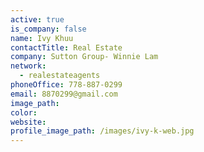 ```yaml
---
active: true
is_company: false
name: Ivy Khuu
contactTitle: Real Estate
company: Sutton Group- Winnie Lam
network:
  - realestateagents
phoneOffice: 778-887-0299
email: 8870299@gmail.com
image_path:
color:
website:
profile_image_path: /images/ivy-k-web.jpg
---
```



